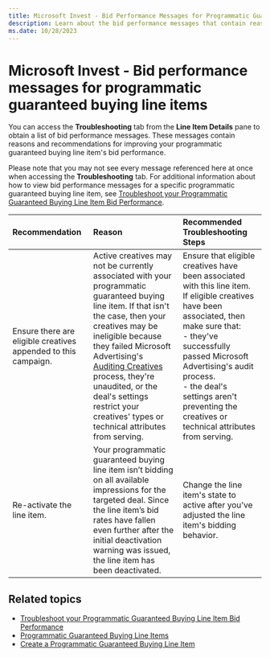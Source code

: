 ```yaml
---
title: Microsoft Invest - Bid Performance Messages for Programmatic Guaranteed Buying Line Items
description: Learn about the bid performance messages that contain reasons and recommendations for improving your programmatic guaranteed buying line item's bid performance.
ms.date: 10/28/2023
---
```


# Microsoft Invest - Bid performance messages for programmatic guaranteed buying line items

You can access the **Troubleshooting** tab from the **Line Item Details** pane to obtain a list of bid performance messages. These messages contain reasons and recommendations for improving your programmatic guaranteed buying line item's bid performance.

Please note that you may not see every message referenced here at once when accessing the **Troubleshooting** tab. For additional information about how to view bid performance messages for a specific programmatic guaranteed buying line item, see [Troubleshoot your Programmatic Guaranteed Buying Line Item Bid Performance](troubleshoot-your-programmatic-guaranteed-buying-line-item-bid-performance.md).

| Recommendation | Reason | Recommended Troubleshooting Steps |
|:--|:--|:--|
| Ensure there are eligible creatives appended to this campaign. | Active creatives may not be currently associated with your programmatic guaranteed buying line item. If that isn't the case, then your creatives may be ineligible because they failed Microsoft Advertising's [Auditing Creatives](auditing-creatives.md) process, they're unaudited, or the deal's settings restrict your creatives' types or technical attributes from serving. | Ensure that eligible creatives have been associated with this line item. If eligible creatives have been associated, then make sure that: <br> - they've successfully passed Microsoft Advertising's audit process. <br> - the deal's settings aren't preventing the creatives or technical attributes from serving. |
| Re-activate the line item. | Your programmatic guaranteed buying line item isn’t bidding on all available impressions for the targeted deal. Since the line item’s bid rates have fallen even further after the initial deactivation warning was issued, the line item has been deactivated. | Change the line item's state to active after you've adjusted the line item's bidding behavior. |

## Related topics

- [Troubleshoot your Programmatic Guaranteed Buying Line Item Bid Performance](troubleshoot-your-programmatic-guaranteed-buying-line-item-bid-performance.md)
- [Programmatic Guaranteed Buying Line Items](programmatic-guaranteed-buying-line-items.md)
- [Create a Programmatic Guaranteed Buying Line Item](create-a-programmatic-guaranteed-buying-line-item.md)

